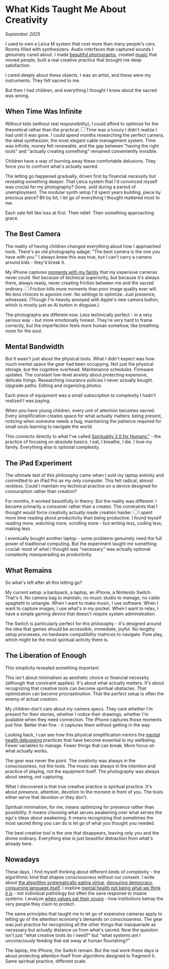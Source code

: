 # What Kids Taught Me About Creativity
*September 2025*

I used to own a Leica M system that cost more than many people's cars. Rooms filled with synthesizers. Audio interfaces that captured sounds I genuinely cared about. I made [beautiful photographs](/photography/), created [music](/music) that moved people, built a real creative practice that brought me deep satisfaction.

I cared deeply about these objects. I was an artist, and these were my instruments. They felt sacred to me.

But then I had children, and everything I thought I knew about the sacred was wrong.

## When Time Was Infinite

Without kids (without real responsibility), I could afford to optimize for the theoretical rather than the practical.<label for="sn-time-luxury" class="margin-toggle sidenote-number"></label><input type="checkbox" id="sn-time-luxury" class="margin-toggle"/><span class="sidenote">Time was a luxury I didn't realize I had until it was gone.</span> I could spend months researching the perfect camera, the ideal synthesizer, the most elegant cable management system. Time was infinite, money felt renewable, and the gap between "having the right tools" and "actually creating something" remained conveniently invisible.

Children have a way of burning away these comfortable delusions. They force you to confront what's actually sacred.

The letting go happened gradually, driven first by financial necessity but revealing something deeper. That Leica system that I'd convinced myself was crucial for my photography? Gone, sold during a period of unemployment. The modular synth setup I'd spent years building, piece by precious piece? Bit by bit, I let go of everything I thought mattered most to me.

Each sale felt like loss at first. Then relief. Then something approaching grace.

## The Best Camera

The reality of having children changed everything about how I approached tools. There's an old photography adage: "The best camera is the one you have with you." I always knew this was true, but I can't carry a camera around kids - they'd break it.

My iPhone captures [moments with my family](/family) that my expensive cameras never could. Not because of technical superiority, but because it's always there, always ready, never creating friction between me and the sacred ordinary.<label for="sn-friction" class="margin-toggle sidenote-number"></label><input type="checkbox" id="sn-friction" class="margin-toggle"/><span class="sidenote">Friction kills more moments than poor image quality ever will.</span> No lens choices to agonize over. No settings to optimize. Just presence, witnessed. (Though I'm heavily annoyed with Apple's new camera button, which is mostly just an AI button in disguise.)

The photographs are different now. Less technically perfect - in a very serious way - but more emotionally honest. They're very hard to frame correctly, but the imperfection feels more human somehow, like breathing room for the soul.

## Mental Bandwidth

But it wasn't just about the physical tools. What I didn't expect was how much mental space the gear had been occupying. Not just the physical storage, but the cognitive overhead. Maintenance schedules. Firmware updates. The constant low-level anxiety about protecting expensive, delicate things. Researching insurance policies I never actually bought. Upgrade paths. Editing and organizing photos.

Each piece of equipment was a small subscription to complexity I hadn't realized I was paying.

When you have young children, every unit of attention becomes sacred. Every simplification creates space for what actually matters: being present, noticing when someone needs a hug, maintaining the patience required for small souls learning to navigate the world.

This connects directly to what I've called [Spirituality 2.0 for Humans™](/essays/2016-01-mentalhealtherror_an_exception_occurred) - the practice of focusing on absolute basics. I eat, I breathe, I die. I love my family. Everything else is optional complexity.

## The iPad Experiment

The ultimate test of this philosophy came when I sold my laptop entirely and committed to an iPad Pro as my only computer. This felt radical, almost reckless. Could I maintain my technical practice on a device designed for consumption rather than creation?

For months, it worked beautifully in theory. But the reality was different: I became primarily a consumer rather than a creator. The constraints that I thought would force creativity actually made creation harder.<label for="sn-ipad-honesty" class="margin-toggle sidenote-number"></label><input type="checkbox" id="sn-ipad-honesty" class="margin-toggle"/><span class="sidenote">I spent more time reading about productivity than being productive.</span> I found myself reading more, watching more, scrolling more - but writing less, coding less, making less.

I eventually bought another laptop - some problems genuinely need the full power of traditional computing. But the experiment taught me something crucial: most of what I thought was "necessary" was actually optional complexity masquerading as productivity.

## What Remains

So what's left after all this letting go?

My current setup: a backpack, a laptop, an iPhone, a Nintendo Switch. That's it. No camera bag to maintain, no music studio to manage, no cable spaghetti to untangle. When I want to make music, I use software. When I want to capture images, I use what's in my pocket. When I want to relax, I have a simple gaming device that doesn't require system administration.

The Switch is particularly perfect for this philosophy - it's designed around the idea that games should be accessible, immediate, joyful. No lengthy setup processes, no hardware compatibility matrices to navigate. Pure play, which might be the most spiritual activity there is.

## The Liberation of Enough

This simplicity revealed something important.

This isn't about minimalism as aesthetic choice or financial necessity (although that constraint applies). It's about what actually matters. It's about recognizing that creative tools can become spiritual obstacles. That optimization can become procrastination. That the perfect setup is often the enemy of actual creation.

My children don't care about my camera specs. They care whether I'm present for their stories, whether I notice their drawings, whether I'm available when they need connection. The iPhone captures those moments just fine. Better than fine - it captures them without getting in the way.

Looking back, I can see how this physical simplification mirrors the [mental health debugging](/themes/mental-health-and-technology) practices that have become essential to my wellbeing. Fewer variables to manage. Fewer things that can break. More focus on what actually works.

The gear was never the point. The creativity was always in the consciousness, not the tools. The music was always in the intention and practice of playing, not the equipment itself. The photography was always about seeing, not capturing.

What I discovered is that true creative practice is spiritual practice. It's about presence, attention, devotion to the moment in front of you. The tools either serve that devotion or they don't.

Spiritual minimalism, for me, means optimizing for presence rather than possibility. It means choosing what serves awakening over what serves the ego's ideas about awakening. It means recognizing that sometimes the most sacred thing you can do is let go of what you thought you needed.

The best creative tool is the one that disappears, leaving only you and the divine ordinary. Everything else is just beautiful distraction from what's already here.

## Nowadays

These days, I find myself thinking about different kinds of complexity - the algorithmic kind that shapes consciousness without our consent. I write about [the algorithm systematically eating virtue](/essays/2025-08-26-the_algorithm_eats_virtue), [devouring democracy](/essays/2025-08-27-the_algorithm_eats_democracy), [consuming language itself](/essays/2025-08-27-the_algorithm_eats_language). I explore [mental health not being what we think it is](/essays/2025-09-01-mental_health_isnt_what_you_think_it_is) - not individual pathology but often the sane response to insane systems. I analyze [when values eat their young](/essays/2025-08-25-when-values-eat-their-young) - how institutions betray the very people they claim to protect.

The same principles that taught me to let go of expensive cameras apply to letting go of the attention economy's demands on consciousness. The gear was just practice for recognizing all the other things that masquerade as necessary but actually distance us from what's sacred. Now the question isn't just "what creative tools do I need?" but "what systems am I unconsciously feeding that eat away at human flourishing?"

The laptop, the iPhone, the Switch remain. But the real work these days is about protecting attention itself from algorithms designed to fragment it. Same spiritual practice, different scale.